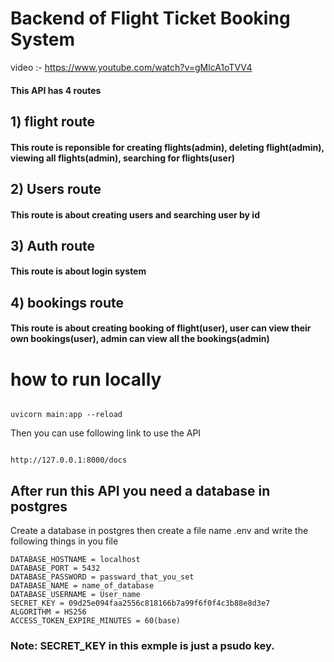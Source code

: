 # Backend of Flight Ticket Booking System
video :-
https://www.youtube.com/watch?v=gMlcA1oTVV4

#### This API  has 4 routes

## 1) flight route

#### This route is reponsible for creating flights(admin), deleting flight(admin), viewing all flights(admin), searching for flights(user)

## 2) Users route

#### This route is about creating users and searching user by id

## 3) Auth route

#### This route is about login system

## 4) bookings route

 #### This route is about creating booking of flight(user), user can view their own bookings(user), admin can view all the bookings(admin)

# how to run locally

````

uvicorn main:app --reload

````

Then you can use following link to use the  API

````

http://127.0.0.1:8000/docs 

````

## After run this API you need a database in postgres 
Create a database in postgres then create a file name .env and write the following things in you file 

````
DATABASE_HOSTNAME = localhost
DATABASE_PORT = 5432
DATABASE_PASSWORD = passward_that_you_set
DATABASE_NAME = name_of_database
DATABASE_USERNAME = User_name
SECRET_KEY = 09d25e094faa2556c818166b7a99f6f0f4c3b88e8d3e7 
ALGORITHM = HS256
ACCESS_TOKEN_EXPIRE_MINUTES = 60(base)

````
### Note: SECRET_KEY in this exmple is just a psudo key.
